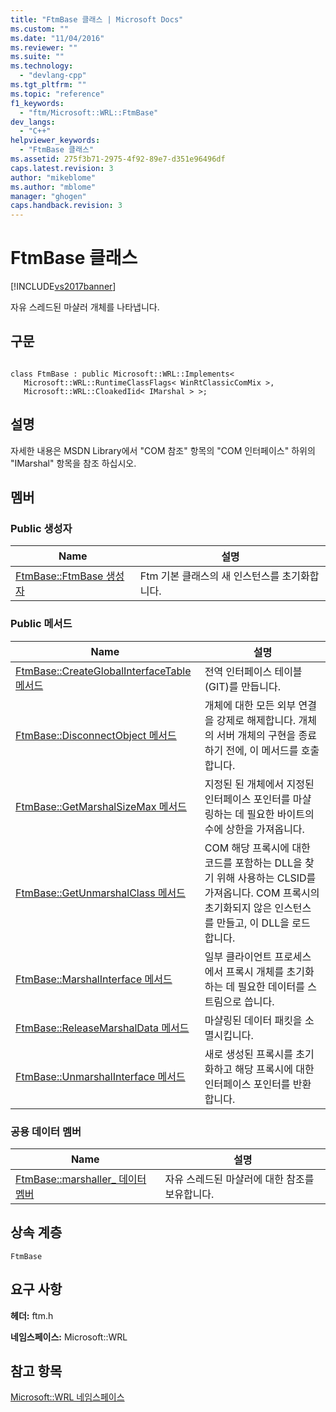 ```yaml
---
title: "FtmBase 클래스 | Microsoft Docs"
ms.custom: ""
ms.date: "11/04/2016"
ms.reviewer: ""
ms.suite: ""
ms.technology: 
  - "devlang-cpp"
ms.tgt_pltfrm: ""
ms.topic: "reference"
f1_keywords: 
  - "ftm/Microsoft::WRL::FtmBase"
dev_langs: 
  - "C++"
helpviewer_keywords: 
  - "FtmBase 클래스"
ms.assetid: 275f3b71-2975-4f92-89e7-d351e96496df
caps.latest.revision: 3
author: "mikeblome"
ms.author: "mblome"
manager: "ghogen"
caps.handback.revision: 3
---
```

# FtmBase 클래스
[!INCLUDE[vs2017banner](../assembler/inline/includes/vs2017banner.md)]

자유 스레드된 마샬러 개체를 나타냅니다.  
  
## 구문  
  
```  
  
class FtmBase : public Microsoft::WRL::Implements<  
   Microsoft::WRL::RuntimeClassFlags< WinRtClassicComMix >,   
   Microsoft::WRL::CloakedIid< IMarshal > >;  
```  
  
## 설명  
 자세한 내용은 MSDN Library에서 "COM 참조" 항목의 "COM 인터페이스" 하위의 "IMarshal" 항목을 참조 하십시오.  
  
## 멤버  
  
### Public 생성자  
  
|Name|설명|  
|----------|--------|  
|[FtmBase::FtmBase 생성자](../windows/ftmbase-ftmbase-constructor.md)|Ftm 기본 클래스의 새 인스턴스를 초기화합니다.|  
  
### Public 메서드  
  
|Name|설명|  
|----------|--------|  
|[FtmBase::CreateGlobalInterfaceTable 메서드](../windows/ftmbase-createglobalinterfacetable-method.md)|전역 인터페이스 테이블 \(GIT\)를 만듭니다.|  
|[FtmBase::DisconnectObject 메서드](../windows/ftmbase-disconnectobject-method.md)|개체에 대한 모든 외부 연결을 강제로 해제합니다.  개체의 서버 개체의 구현을 종료하기 전에, 이 메서드를 호출 합니다.|  
|[FtmBase::GetMarshalSizeMax 메서드](../windows/ftmbase-getmarshalsizemax-method.md)|지정된 된 개체에서 지정된 인터페이스 포인터를 마샬링하는 데 필요한 바이트의 수에 상한을 가져옵니다.|  
|[FtmBase::GetUnmarshalClass 메서드](../windows/ftmbase-getunmarshalclass-method.md)|COM 해당 프록시에 대한 코드를 포함하는 DLL을 찾기 위해 사용하는 CLSID를 가져옵니다.  COM 프록시의 초기화되지 않은 인스턴스를 만들고, 이 DLL을 로드 합니다.|  
|[FtmBase::MarshalInterface 메서드](../windows/ftmbase-marshalinterface-method.md)|일부 클라이언트 프로세스에서 프록시 개체를 초기화하는 데 필요한 데이터를 스트림으로 씁니다.|  
|[FtmBase::ReleaseMarshalData 메서드](../windows/ftmbase-releasemarshaldata-method.md)|마샬링된 데이터 패킷을 소멸시킵니다.|  
|[FtmBase::UnmarshalInterface 메서드](../windows/ftmbase-unmarshalinterface-method.md)|새로 생성된 프록시를 초기화하고 해당 프록시에 대한 인터페이스 포인터를 반환합니다.|  
  
### 공용 데이터 멤버  
  
|Name|설명|  
|----------|--------|  
|[FtmBase::marshaller\_ 데이터 멤버](../windows/ftmbase-marshaller-data-member.md)|자유 스레드된 마샬러에 대한 참조를 보유합니다.|  
  
## 상속 계층  
 `FtmBase`  
  
## 요구 사항  
 **헤더:**  ftm.h  
  
 **네임스페이스:** Microsoft::WRL  
  
## 참고 항목  
 [Microsoft::WRL 네임스페이스](../windows/microsoft-wrl-namespace.md)